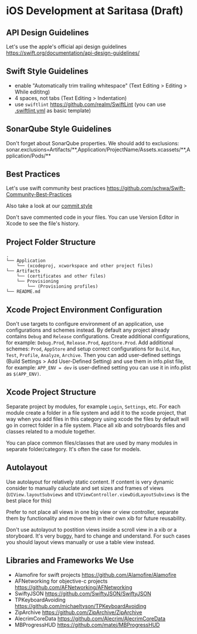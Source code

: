 # iOS Development at Saritasa (Draft)

## API Design Guidelines

Let's use the apple's official api design guidelines https://swift.org/documentation/api-design-guidelines/

## Swift Style Guidelines

- enable "Automatically trim trailing whitespace" (Text Editing > Editing > While edititng)
- 4 spaces, not tabs (Text Editing > Indentation)
- use `swiftlint` https://github.com/realm/SwiftLint (you can use [.swiftlint.yml](.swiftlint.yml) as basic template)

## SonarQube Style Guidelines

Don't forget about SonarQube properties. We should add to exclusions:
sonar.exclusions=Artifacts/\*\*,Application/ProjectName/Assets.xcassets/\*\*,Application/Pods/\*\*

## Best Practices

Let's use swift community best practices https://github.com/schwa/Swift-Community-Best-Practices

Also take a look at our [commit style](commit-style.md)

Don't save commented code in your files. You can use Version Editor in Xcode to see the file's history.

## Project Folder Structure

```
.
└── Application
    └── (xcodeproj, xcworkspace and other project files)
└── Artifacts
    └── (certificates and other files)
    └── Provisioning
        └── (Provisioning profiles)
└── README.md
```

## Xcode Project Environment Configuration

Don't use targets to configure environment of an application, use configurations and schemes instead. By default any project already contains `Debug` and `Release` configurations. Create additional configurations, for example: `Debug.Prod`, `Release.Prod`, `AppStore.Prod`. Add additional schemes: `Prod`, `AppStore` and setup correct configurations for `Build`, `Run`, `Test`, `Profile`, `Analyze`, `Archive`. Then you can add user-defined settings (Build Settings > Add User-Defined Setting) and use them in info.plist file, for example: `APP_ENV = dev` is user-defined setting you can use it in info.plist as `$(APP_ENV)`.

## Xcode Project Structure

Separate project by modules, for example `Login`, `Settings`, etc. For each module create a folder in a file system and add it to the xcode project, that way when you add files in this category using xcode the files by default will go in correct folder in a file system. Place all xib and sotryboards files and classes related to a module together.

You can place common files/classes that are used by many modules in separate folder/category. It's often the case for models.

## Autolayout

Use autolayout for relatively static content. If content is very dynamic consider to manually caluclate and set sizes and frames of views (`UIView.layoutSubviews` and `UIViewController.viewDidLayoutSubviews` is the best place for this)

Prefer to not place all views in one big view or view controller, separate them by functionality and move them in their own xib for future reusability.

Don't use autolayout to postition views inside a scroll view in a xib or a storyboard. It's very buggy, hard to change and understand. For such cases you should layout views manually or use a table view instead.

## Libraries and Frameworks We Use

- Alamofire for swift projects https://github.com/Alamofire/Alamofire
- AFNetworking for objective-c projects https://github.com/AFNetworking/AFNetworking
- SwiftyJSON https://github.com/SwiftyJSON/SwiftyJSON
- TPKeyboardAvoiding https://github.com/michaeltyson/TPKeyboardAvoiding
- ZipArchive https://github.com/ZipArchive/ZipArchive
- AlecrimCoreData https://github.com/Alecrim/AlecrimCoreData
- MBProgressHUD https://github.com/matej/MBProgressHUD

